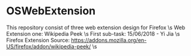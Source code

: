# OSWebExtension

This repository consist of three web extension design for Firefox  \s
Web Extension one: Wikipedia Peek \s
First sub-task: 15/06/2018 - Yi Jia \s
Firefox Extension Source: https://addons.mozilla.org/en-US/firefox/addon/wikipedia-peek/ \s
